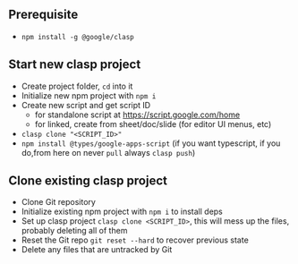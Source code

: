 ## Prerequisite

- `npm install -g @google/clasp`

## Start new clasp project

- Create project folder, `cd` into it
- Initialize new npm project with `npm i`
- Create new script and get script ID
  - for standalone script at https://script.google.com/home
  - for linked, create from sheet/doc/slide (for editor UI menus, etc)
- `clasp clone "<SCRIPT_ID>"`
- `npm install @types/google-apps-script` (if you want typescript, if you do,from here on never `pull` always `clasp push`)

## Clone existing clasp project

- Clone Git repository
- Initialize existing npm project with `npm i` to install deps
- Set up clasp project `clasp clone <SCRIPT_ID>`, this will mess up the files, probably deleting all of them
- Reset the Git repo `git reset --hard` to recover previous state
- Delete any files that are untracked by Git